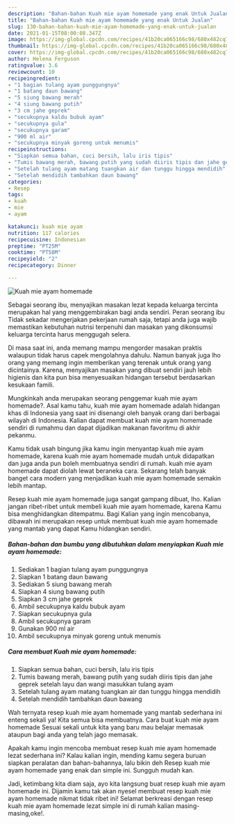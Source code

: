 ```yaml
---
description: "Bahan-bahan Kuah mie ayam homemade yang enak Untuk Jualan"
title: "Bahan-bahan Kuah mie ayam homemade yang enak Untuk Jualan"
slug: 130-bahan-bahan-kuah-mie-ayam-homemade-yang-enak-untuk-jualan
date: 2021-01-15T08:00:08.347Z
image: https://img-global.cpcdn.com/recipes/41b20ca065166c98/680x482cq70/kuah-mie-ayam-homemade-foto-resep-utama.jpg
thumbnail: https://img-global.cpcdn.com/recipes/41b20ca065166c98/680x482cq70/kuah-mie-ayam-homemade-foto-resep-utama.jpg
cover: https://img-global.cpcdn.com/recipes/41b20ca065166c98/680x482cq70/kuah-mie-ayam-homemade-foto-resep-utama.jpg
author: Helena Ferguson
ratingvalue: 3.6
reviewcount: 10
recipeingredient:
- "1 bagian tulang ayam punggungnya"
- "1 batang daun bawang"
- "5 siung bawang merah"
- "4 siung bawang putih"
- "3 cm jahe geprek"
- "secukupnya kaldu bubuk ayam"
- "secukupnya gula"
- "secukupnya garam"
- "900 ml air"
- "secukupnya minyak goreng untuk menumis"
recipeinstructions:
- "Siapkan semua bahan, cuci bersih, lalu iris tipis"
- "Tumis bawang merah, bawang putih yang sudah diiris tipis dan jahe geprek setelah layu dan wangi masukkan tulang ayam"
- "Setelah tulang ayam matang tuangkan air dan tunggu hingga mendidih"
- "Setelah mendidih tambahkan daun bawang"
categories:
- Resep
tags:
- kuah
- mie
- ayam

katakunci: kuah mie ayam 
nutrition: 117 calories
recipecuisine: Indonesian
preptime: "PT25M"
cooktime: "PT58M"
recipeyield: "2"
recipecategory: Dinner

---
```



![Kuah mie ayam homemade](https://img-global.cpcdn.com/recipes/41b20ca065166c98/680x482cq70/kuah-mie-ayam-homemade-foto-resep-utama.jpg)

Sebagai seorang ibu, menyajikan masakan lezat kepada keluarga tercinta merupakan hal yang menggembirakan bagi anda sendiri. Peran seorang ibu Tidak sekadar mengerjakan pekerjaan rumah saja, tetapi anda juga wajib memastikan kebutuhan nutrisi terpenuhi dan masakan yang dikonsumsi keluarga tercinta harus menggugah selera.

Di masa  saat ini, anda memang mampu mengorder masakan praktis walaupun tidak harus capek mengolahnya dahulu. Namun banyak juga lho orang yang memang ingin memberikan yang terenak untuk orang yang dicintainya. Karena, menyajikan masakan yang dibuat sendiri jauh lebih higienis dan kita pun bisa menyesuaikan hidangan tersebut berdasarkan kesukaan famili. 



Mungkinkah anda merupakan seorang penggemar kuah mie ayam homemade?. Asal kamu tahu, kuah mie ayam homemade adalah hidangan khas di Indonesia yang saat ini disenangi oleh banyak orang dari berbagai wilayah di Indonesia. Kalian dapat membuat kuah mie ayam homemade sendiri di rumahmu dan dapat dijadikan makanan favoritmu di akhir pekanmu.

Kamu tidak usah bingung jika kamu ingin menyantap kuah mie ayam homemade, karena kuah mie ayam homemade mudah untuk didapatkan dan juga anda pun boleh membuatnya sendiri di rumah. kuah mie ayam homemade dapat diolah lewat beraneka cara. Sekarang telah banyak banget cara modern yang menjadikan kuah mie ayam homemade semakin lebih mantap.

Resep kuah mie ayam homemade juga sangat gampang dibuat, lho. Kalian jangan ribet-ribet untuk membeli kuah mie ayam homemade, karena Kamu bisa menghidangkan ditempatmu. Bagi Kalian yang ingin mencobanya, dibawah ini merupakan resep untuk membuat kuah mie ayam homemade yang mantab yang dapat Kamu hidangkan sendiri.

<!--inarticleads1-->

##### Bahan-bahan dan bumbu yang dibutuhkan dalam menyiapkan Kuah mie ayam homemade:

1. Sediakan 1 bagian tulang ayam punggungnya
1. Siapkan 1 batang daun bawang
1. Sediakan 5 siung bawang merah
1. Siapkan 4 siung bawang putih
1. Siapkan 3 cm jahe geprek
1. Ambil secukupnya kaldu bubuk ayam
1. Siapkan secukupnya gula
1. Ambil secukupnya garam
1. Gunakan 900 ml air
1. Ambil secukupnya minyak goreng untuk menumis




<!--inarticleads2-->

##### Cara membuat Kuah mie ayam homemade:

1. Siapkan semua bahan, cuci bersih, lalu iris tipis
1. Tumis bawang merah, bawang putih yang sudah diiris tipis dan jahe geprek setelah layu dan wangi masukkan tulang ayam
1. Setelah tulang ayam matang tuangkan air dan tunggu hingga mendidih
1. Setelah mendidih tambahkan daun bawang




Wah ternyata resep kuah mie ayam homemade yang mantab sederhana ini enteng sekali ya! Kita semua bisa membuatnya. Cara buat kuah mie ayam homemade Sesuai sekali untuk kita yang baru mau belajar memasak ataupun bagi anda yang telah jago memasak.

Apakah kamu ingin mencoba membuat resep kuah mie ayam homemade lezat sederhana ini? Kalau kalian ingin, mending kamu segera buruan siapkan peralatan dan bahan-bahannya, lalu bikin deh Resep kuah mie ayam homemade yang enak dan simple ini. Sungguh mudah kan. 

Jadi, ketimbang kita diam saja, ayo kita langsung buat resep kuah mie ayam homemade ini. Dijamin kamu tak akan nyesel membuat resep kuah mie ayam homemade nikmat tidak ribet ini! Selamat berkreasi dengan resep kuah mie ayam homemade lezat simple ini di rumah kalian masing-masing,oke!.

